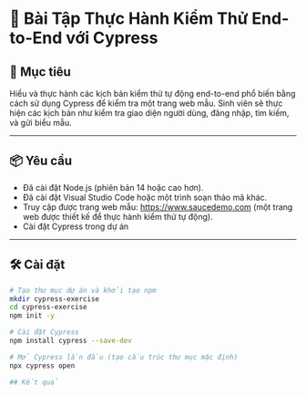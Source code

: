 # 🧪 Bài Tập Thực Hành Kiểm Thử End-to-End với Cypress

## 🎯 Mục tiêu

Hiểu và thực hành các kịch bản kiểm thử tự động end-to-end phổ biến bằng cách sử dụng Cypress để kiểm tra một trang web mẫu. Sinh viên sẽ thực hiện các kịch bản như kiểm tra giao diện người dùng, đăng nhập, tìm kiếm, và gửi biểu mẫu.

---

## 📦 Yêu cầu

- Đã cài đặt Node.js (phiên bản 14 hoặc cao hơn).
- Đã cài đặt Visual Studio Code hoặc một trình soạn thảo mã khác.
- Truy cập được trang web mẫu: https://www.saucedemo.com (một trang web được thiết kế để thực hành kiểm thử tự động).
- Cài đặt Cypress trong dự án

---

## 🛠️ Cài đặt

```bash
# Tạo thư mục dự án và khởi tạo npm
mkdir cypress-exercise
cd cypress-exercise
npm init -y

# Cài đặt Cypress
npm install cypress --save-dev

# Mở Cypress lần đầu (tạo cấu trúc thư mục mặc định)
npx cypress open

## Kết quả

